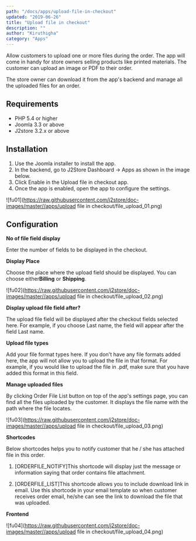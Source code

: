 ```yaml
---
path: "/docs/apps/upload-file-in-checkout"
updated: "2019-06-26"
title: "Upload file in checkout"
description: ""
author: "Kiruthigha"
category: "Apps"
---
```





Allow customers to upload one or more files during the order. The app will come in handy for store owners selling products like printed materials. The customer can upload an image or PDF to their order.

The store owner can download it from the app's backend and manage all the uploaded files for an order.

## Requirements

- PHP 5.4 or higher
- Joomla 3.3 or above
- J2store 3.2.x or above


## Installation

1. Use the Joomla installer to install the app.
2. In the backend, go to J2Store Dashboard -> Apps as shown in the image below.
3. Click Enable in the Upload file in checkout app.
4. Once the app is enabled, open the app to configure the settings.

![fu01](https://raw.githubusercontent.com/j2store/doc-images/master//apps/upload file in checkout/file_upload_01.png)

## Configuration

**No of file field display**

Enter the number of fields to be displayed in the checkout.

**Display Place**

Choose the place where the upload field should be displayed. You can choose either**Billing** or **Shipping**.

![fu02](https://raw.githubusercontent.com/j2store/doc-images/master//apps/upload file in checkout/file_upload_02.png)

**Display upload file field after?**

The upload file field will be displayed after the checkout fields selected here. For example, if you choose Last name, the field will appear after the field Last name.

**Upload file types**

Add your file format types here. If you don't have any file formats added here, the app will not allow you to upload the file in that format. For example, if you would like to upload the file in .pdf, make sure that you have added this format in this field.

**Manage uploaded files**

By clicking Order File List button on top of the app's settings page, you can find all the files uploaded by the customer. It displays the file name with the path where the file locates.

![fu03](https://raw.githubusercontent.com/j2store/doc-images/master//apps/upload file in checkout/file_upload_03.png)

**Shortcodes**

Below shortcodes helps you to notify customer that he / she has attached file in this order.

1. [ORDERFILE_NOTIFY]This shortcode will display just the message or information saying that order contains file attachment.

2. [ORDERFILE_LIST]This shortcode allows you to include download link in email. Use this shortcode in your email template so when customer receives order email, he/she can see the link to download the file that was uploaded.


**Frontend**

![fu04](https://raw.githubusercontent.com/j2store/doc-images/master//apps/upload file in checkout/file_upload_04.png)
